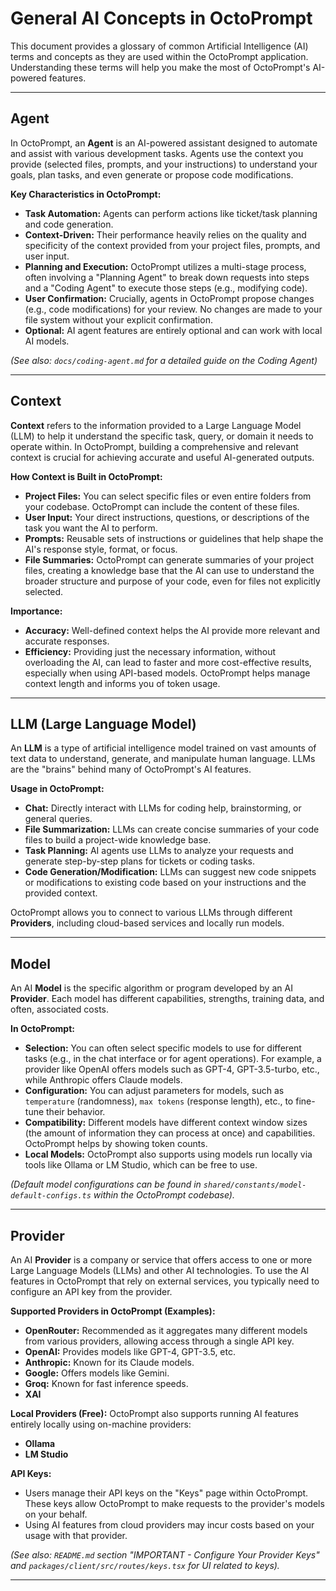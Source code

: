 # General AI Concepts in OctoPrompt

This document provides a glossary of common Artificial Intelligence (AI) terms and concepts as they are used within the OctoPrompt application. Understanding these terms will help you make the most of OctoPrompt's AI-powered features.

---

## Agent

In OctoPrompt, an **Agent** is an AI-powered assistant designed to automate and assist with various development tasks. Agents use the context you provide (selected files, prompts, and your instructions) to understand your goals, plan tasks, and even generate or propose code modifications.

**Key Characteristics in OctoPrompt:**

- **Task Automation:** Agents can perform actions like ticket/task planning and code generation.
- **Context-Driven:** Their performance heavily relies on the quality and specificity of the context provided from your project files, prompts, and user input.
- **Planning and Execution:** OctoPrompt utilizes a multi-stage process, often involving a "Planning Agent" to break down requests into steps and a "Coding Agent" to execute those steps (e.g., modifying code).
- **User Confirmation:** Crucially, agents in OctoPrompt propose changes (e.g., code modifications) for your review. No changes are made to your file system without your explicit confirmation.
- **Optional:** AI agent features are entirely optional and can work with local AI models.

_(See also: `docs/coding-agent.md` for a detailed guide on the Coding Agent)_

---

## Context

**Context** refers to the information provided to a Large Language Model (LLM) to help it understand the specific task, query, or domain it needs to operate within. In OctoPrompt, building a comprehensive and relevant context is crucial for achieving accurate and useful AI-generated outputs.

**How Context is Built in OctoPrompt:**

- **Project Files:** You can select specific files or even entire folders from your codebase. OctoPrompt can include the content of these files.
- **User Input:** Your direct instructions, questions, or descriptions of the task you want the AI to perform.
- **Prompts:** Reusable sets of instructions or guidelines that help shape the AI's response style, format, or focus.
- **File Summaries:** OctoPrompt can generate summaries of your project files, creating a knowledge base that the AI can use to understand the broader structure and purpose of your code, even for files not explicitly selected.

**Importance:**

- **Accuracy:** Well-defined context helps the AI provide more relevant and accurate responses.
- **Efficiency:** Providing just the necessary information, without overloading the AI, can lead to faster and more cost-effective results, especially when using API-based models. OctoPrompt helps manage context length and informs you of token usage.

---

## LLM (Large Language Model)

An **LLM** is a type of artificial intelligence model trained on vast amounts of text data to understand, generate, and manipulate human language. LLMs are the "brains" behind many of OctoPrompt's AI features.

**Usage in OctoPrompt:**

- **Chat:** Directly interact with LLMs for coding help, brainstorming, or general queries.
- **File Summarization:** LLMs can create concise summaries of your code files to build a project-wide knowledge base.
- **Task Planning:** AI agents use LLMs to analyze your requests and generate step-by-step plans for tickets or coding tasks.
- **Code Generation/Modification:** LLMs can suggest new code snippets or modifications to existing code based on your instructions and the provided context.

OctoPrompt allows you to connect to various LLMs through different **Providers**, including cloud-based services and locally run models.

---

## Model

An AI **Model** is the specific algorithm or program developed by an AI **Provider**. Each model has different capabilities, strengths, training data, and often, associated costs.

**In OctoPrompt:**

- **Selection:** You can often select specific models to use for different tasks (e.g., in the chat interface or for agent operations). For example, a provider like OpenAI offers models such as GPT-4, GPT-3.5-turbo, etc., while Anthropic offers Claude models.
- **Configuration:** You can adjust parameters for models, such as `temperature` (randomness), `max tokens` (response length), etc., to fine-tune their behavior.
- **Compatibility:** Different models have different context window sizes (the amount of information they can process at once) and capabilities. OctoPrompt helps by showing token counts.
- **Local Models:** OctoPrompt also supports using models run locally via tools like Ollama or LM Studio, which can be free to use.

_(Default model configurations can be found in `shared/constants/model-default-configs.ts` within the OctoPrompt codebase)._

---

## Provider

An AI **Provider** is a company or service that offers access to one or more Large Language Models (LLMs) and other AI technologies. To use the AI features in OctoPrompt that rely on external services, you typically need to configure an API key from the provider.

**Supported Providers in OctoPrompt (Examples):**

- **OpenRouter:** Recommended as it aggregates many different models from various providers, allowing access through a single API key.
- **OpenAI:** Provides models like GPT-4, GPT-3.5, etc.
- **Anthropic:** Known for its Claude models.
- **Google:** Offers models like Gemini.
- **Groq:** Known for fast inference speeds.
- **XAI**

**Local Providers (Free):**
OctoPrompt also supports running AI features entirely locally using on-machine providers:

- **Ollama**
- **LM Studio**

**API Keys:**

- Users manage their API keys on the "Keys" page within OctoPrompt. These keys allow OctoPrompt to make requests to the provider's models on your behalf.
- Using AI features from cloud providers may incur costs based on your usage with that provider.

_(See also: `README.md` section "IMPORTANT - Configure Your Provider Keys" and `packages/client/src/routes/keys.tsx` for UI related to keys)._

---
